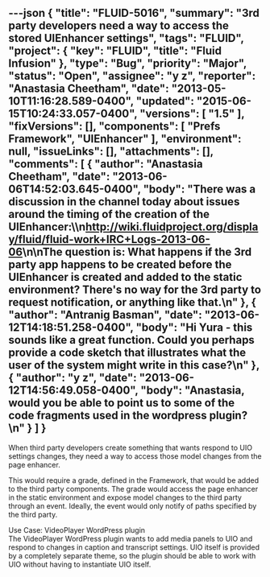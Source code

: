 ---json
{
  "title": "FLUID-5016",
  "summary": "3rd party developers need a way to access the stored UIEnhancer settings",
  "tags": "FLUID",
  "project": {
    "key": "FLUID",
    "title": "Fluid Infusion"
  },
  "type": "Bug",
  "priority": "Major",
  "status": "Open",
  "assignee": "y z",
  "reporter": "Anastasia Cheetham",
  "date": "2013-05-10T11:16:28.589-0400",
  "updated": "2015-06-15T10:24:33.057-0400",
  "versions": [
    "1.5"
  ],
  "fixVersions": [],
  "components": [
    "Prefs Framework",
    "UIEnhancer"
  ],
  "environment": null,
  "issueLinks": [],
  "attachments": [],
  "comments": [
    {
      "author": "Anastasia Cheetham",
      "date": "2013-06-06T14:52:03.645-0400",
      "body": "There was a discussion in the channel today about issues around the timing of the creation of the UIEnhancer:\\\n<http://wiki.fluidproject.org/display/fluid/fluid-work+IRC+Logs-2013-06-06>\n\nThe question is: What happens if the 3rd party app happens to be created before the UIEnhancer is created and added to the static environment? There's no way for the 3rd party to request notification, or anything like that.\n"
    },
    {
      "author": "Antranig Basman",
      "date": "2013-06-12T14:18:51.258-0400",
      "body": "Hi Yura - this sounds like a great function. Could you perhaps provide a code sketch that illustrates what the user of the system might write in this case?\n"
    },
    {
      "author": "y z",
      "date": "2013-06-12T14:56:49.058-0400",
      "body": "Anastasia, would you be able to point us to some of the code fragments used in the wordpress plugin?\n"
    }
  ]
}
---
When third party developers create something that wants respond to UIO settings changes, they need a way to access those model changes from the page enhancer.

This would require a grade, defined in the Framework, that would be added to the third party components. The grade would access the page enhancer in the static environment and expose model changes to the third party through an event. Ideally, the event would only notify of paths specified by the third party.

Use Case: VideoPlayer WordPress plugin\
The VideoPlayer WordPress plugin wants to add media panels to UIO and respond to changes in caption and transcript settings. UIO itself is provided by a completely separate theme, so the plugin should be able to work with UIO without having to instantiate UIO itself.

        